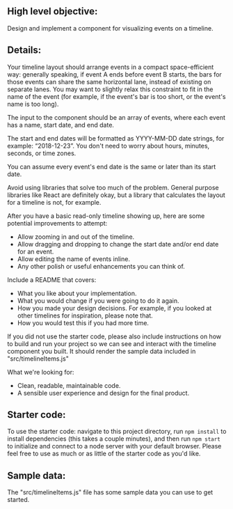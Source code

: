 ## High level objective:

Design and implement a component for visualizing events on a timeline.

## Details:

Your timeline layout should arrange events in a compact space-efficient way: generally speaking, if event A ends before event B starts, the bars for those events can share the same horizontal lane, instead of existing on separate lanes. You may want to slightly relax this constraint to fit in the name of the event (for example, if the event's bar is too short, or the event's name is too long).

The input to the component should be an array of events, where each event has a name, start date, and end date.

The start and end dates will be formatted as YYYY-MM-DD date strings, for example: “2018-12-23”. You don't need to worry about hours, minutes, seconds, or time zones.

You can assume every event's end date is the same or later than its start date.

Avoid using libraries that solve too much of the problem. General purpose libraries like React are definitely okay, but a library that calculates the layout for a timeline is not, for example.

After you have a basic read-only timeline showing up, here are some potential improvements to attempt:

* Allow zooming in and out of the timeline.
* Allow dragging and dropping to change the start date and/or end date for an event.
* Allow editing the name of events inline.
* Any other polish or useful enhancements you can think of.

Include a README that covers:

* What you like about your implementation.
* What you would change if you were going to do it again.
* How you made your design decisions. For example, if you looked at other timelines for inspiration, please note that.
* How you would test this if you had more time.

If you did not use the starter code, please also include instructions on how to build and run your project so we can see and interact with the timeline component you built. It should render the sample data included in "src/timelineItems.js"

What we're looking for:

* Clean, readable, maintainable code.
* A sensible user experience and design for the final product.

## Starter code:

To use the starter code: navigate to this project directory, run `npm install` to install dependencies (this takes a couple minutes), and then run `npm start` to initialize and connect to a node server with your default browser. Please feel free to use as much or as little of the starter code as you'd like.

## Sample data:

The "src/timelineItems.js" file has some sample data you can use to get started.
